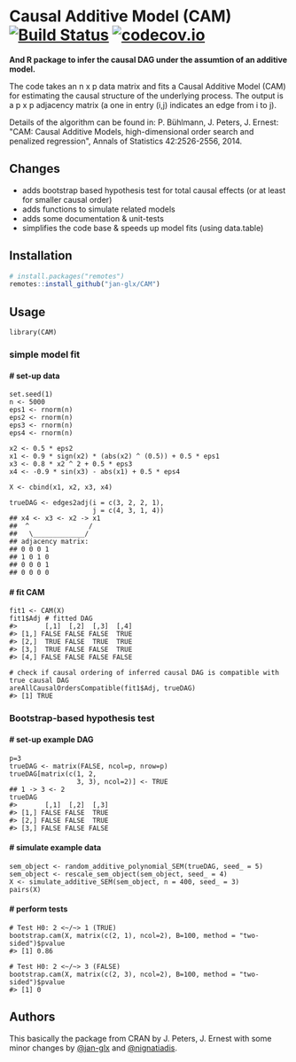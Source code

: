 # Causal Additive Model (CAM) [![Build Status](https://travis-ci.org/jan-glx/CAM.svg)](https://travis-ci.org/jan-glx/CAM) [![codecov.io](http://codecov.io/github/jan-glx/CAM/coverage.svg?branch=master)](http://codecov.io/github/jan-glx/CAM?branch=master)
**And R package to infer the causal DAG under the assumtion of an additive model.**

The code takes an n x p data matrix and fits a Causal Additive Model (CAM) for estimating the causal structure of the underlying process. The output is a p x p adjacency matrix (a one in entry (i,j) indicates an edge from i to j). 

Details of the algorithm can be found in: P. Bühlmann, J. Peters, J. Ernest: "CAM: Causal Additive Models, high-dimensional order search and penalized regression", Annals of Statistics 42:2526-2556, 2014.
## Changes
* adds bootstrap based hypothesis test for total causal effects (or at least for smaller causal order)
* adds functions to simulate related models
* adds some documentation & unit-tests
* simplifies the code base & speeds up model fits (using data.table)

## Installation
```r
# install.packages("remotes")
remotes::install_github("jan-glx/CAM")
```

## Usage
```
library(CAM)
```
### simple model fit
#### # set-up data
```
set.seed(1)
n <- 5000
eps1 <- rnorm(n)
eps2 <- rnorm(n)
eps3 <- rnorm(n)
eps4 <- rnorm(n)

x2 <- 0.5 * eps2
x1 <- 0.9 * sign(x2) * (abs(x2) ^ (0.5)) + 0.5 * eps1
x3 <- 0.8 * x2 ^ 2 + 0.5 * eps3
x4 <- -0.9 * sin(x3) - abs(x1) + 0.5 * eps4

X <- cbind(x1, x2, x3, x4)

trueDAG <- edges2adj(i = c(3, 2, 2, 1),
                     j = c(4, 3, 1, 4)) 
## x4 <- x3 <- x2 -> x1 
##  ^               /
##   \_____________/
## adjacency matrix:
## 0 0 0 1
## 1 0 1 0
## 0 0 0 1
## 0 0 0 0
```
#### # fit CAM
```
fit1 <- CAM(X)
fit1$Adj # fitted DAG
#>       [,1]  [,2]  [,3]  [,4]
#> [1,] FALSE FALSE FALSE  TRUE
#> [2,]  TRUE FALSE  TRUE  TRUE
#> [3,]  TRUE FALSE FALSE  TRUE
#> [4,] FALSE FALSE FALSE FALSE

# check if causal ordering of inferred causal DAG is compatible with true causal DAG
areAllCausalOrdersCompatible(fit1$Adj, trueDAG)
#> [1] TRUE
```
### Bootstrap-based hypothesis test
#### # set-up example DAG
```
p=3
trueDAG <- matrix(FALSE, ncol=p, nrow=p)
trueDAG[matrix(c(1, 2,
                 3, 3), ncol=2)] <- TRUE
## 1 -> 3 <- 2
trueDAG
#>       [,1]  [,2]  [,3]
#> [1,] FALSE FALSE  TRUE
#> [2,] FALSE FALSE  TRUE
#> [3,] FALSE FALSE FALSE
```
#### # simulate example data
```
sem_object <- random_additive_polynomial_SEM(trueDAG, seed_ = 5)
sem_object <- rescale_sem_object(sem_object, seed_ = 4)
X <- simulate_additive_SEM(sem_object, n = 400, seed_ = 3)
pairs(X)
```
#### # perform tests
```
# Test H0: 2 <~/~> 1 (TRUE)
bootstrap.cam(X, matrix(c(2, 1), ncol=2), B=100, method = "two-sided")$pvalue 
#> [1] 0.86

# Test H0: 2 <~/~> 3 (FALSE)
bootstrap.cam(X, matrix(c(2, 3), ncol=2), B=100, method = "two-sided")$pvalue 
#> [1] 0
```

## Authors
This basically the package from CRAN by J. Peters, J. Ernest with some minor changes by [@jan-glx](https://github.com/jan-glx) and [@nignatiadis](https://github.com/nignatiadis).
